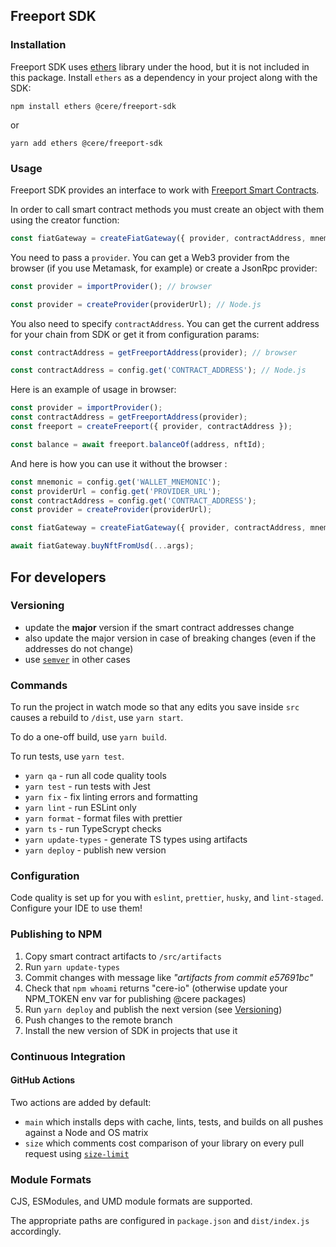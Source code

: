 ## Freeport SDK

### Installation

Freeport SDK uses [ethers](https://github.com/ethers-io/ethers.js/) library
under the hood, but it is not included in this package. Install `ethers` as a
dependency in your project along with the SDK:

```
npm install ethers @cere/freeport-sdk
```

or

```
yarn add ethers @cere/freeport-sdk
```

### Usage

Freeport SDK provides an interface to work with
[Freeport Smart Contracts](https://github.com/Cerebellum-Network/Freeport-Smart-Contracts).

In order to call smart contract methods you must create an object with them
using the creator function:

```ts
const fiatGateway = createFiatGateway({ provider, contractAddress, mnemonic });
```

You need to pass a `provider`. You can get a Web3 provider from the browser (if
you use Metamask, for example) or create a JsonRpc provider:

```ts
const provider = importProvider(); // browser
```

```ts
const provider = createProvider(providerUrl); // Node.js
```

You also need to specify `contractAddress`. You can get the current address for
your chain from SDK or get it from configuration params:

```ts
const contractAddress = getFreeportAddress(provider); // browser
```

```ts
const contractAddress = config.get('CONTRACT_ADDRESS'); // Node.js
```

Here is an example of usage in browser:

```ts
const provider = importProvider();
const contractAddress = getFreeportAddress(provider);
const freeport = createFreeport({ provider, contractAddress });

const balance = await freeport.balanceOf(address, nftId);
```

And here is how you can use it without the browser :

```ts
const mnemonic = config.get('WALLET_MNEMONIC');
const providerUrl = config.get('PROVIDER_URL');
const contractAddress = config.get('CONTRACT_ADDRESS');
const provider = createProvider(providerUrl);

const fiatGateway = createFiatGateway({ provider, contractAddress, mnemonic });

await fiatGateway.buyNftFromUsd(...args);
```

## For developers

### Versioning

- update the **major** version if the smart contract addresses change
- also update the major version in case of breaking changes (even if the
  addresses do not change)
- use [`semver`](https://semver.org/) in other cases

### Commands

To run the project in watch mode so that any edits you save inside `src` causes
a rebuild to `/dist`, use `yarn start`.

To do a one-off build, use `yarn build`.

To run tests, use `yarn test`.

- `yarn qa` - run all code quality tools
- `yarn test` - run tests with Jest
- `yarn fix` - fix linting errors and formatting
- `yarn lint` - run ESLint only
- `yarn format` - format files with prettier
- `yarn ts` - run TypeScrypt checks
- `yarn update-types` - generate TS types using artifacts
- `yarn deploy` - publish new version

### Configuration

Code quality is set up for you with `eslint`, `prettier`, `husky`, and
`lint-staged`. Configure your IDE to use them!

### Publishing to NPM

1. Copy smart contract artifacts to `/src/artifacts`
2. Run `yarn update-types`
3. Commit changes with message like _"artifacts from commit e57691bc"_
4. Check that `npm whoami` returns "cere-io" (otherwise update your NPM_TOKEN
   env var for publishing @cere packages)
5. Run `yarn deploy` and publish the next version (see
   [Versioning](https://github.com/Cerebellum-Network/Freeport-Smart-Contracts-SDK#versioning))
6. Push changes to the remote branch
7. Install the new version of SDK in projects that use it

### Continuous Integration

#### GitHub Actions

Two actions are added by default:

- `main` which installs deps with cache, lints, tests, and builds on all pushes
  against a Node and OS matrix
- `size` which comments cost comparison of your library on every pull request
  using [`size-limit`](https://github.com/ai/size-limit)

### Module Formats

CJS, ESModules, and UMD module formats are supported.

The appropriate paths are configured in `package.json` and `dist/index.js`
accordingly.
